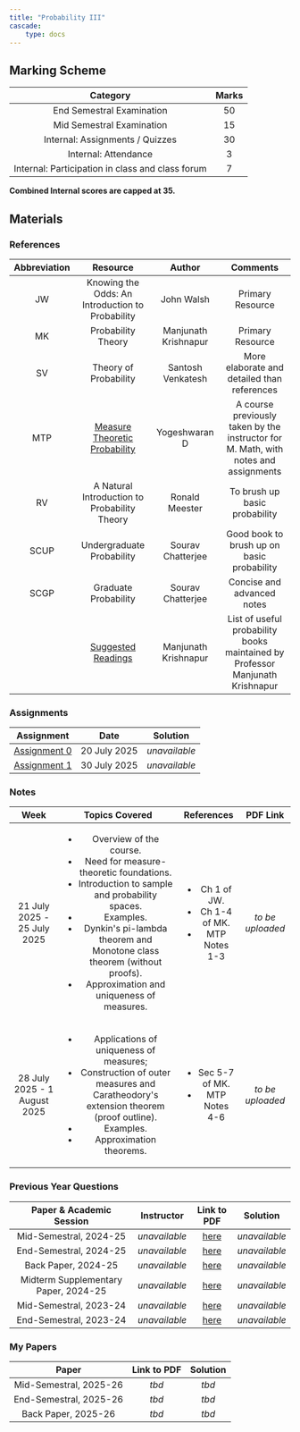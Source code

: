 ```yaml
---
title: "Probability III"
cascade:
    type: docs
---
```


## Marking Scheme

| Category | Marks |
| :-: | :-: |
| End Semestral Examination | 50 |  
| Mid Semestral Examination | 15 |  
| Internal: Assignments / Quizzes | 30 |  
| Internal: Attendance | 3 |  
| Internal: Participation in class and class forum | 7 |  

**Combined Internal scores are capped at 35.**

## Materials

### References

| Abbreviation | Resource | Author | Comments |
| :-: | :-: | :-: | :-: |
| JW | Knowing the Odds: An Introduction to Probability | John Walsh | Primary Resource | 
| MK | Probability Theory | Manjunath Krishnapur | Primary Resource |
| SV | Theory of Probability | Santosh Venkatesh | More elaborate and detailed than references | 
| MTP | [Measure Theoretic Probability ](https://sites.google.com/site/yogeshwaranacademics/home/teaching/measure-theoretic-probability---m1) | Yogeshwaran D | A course previously taken by the instructor for M. Math, with notes and assignments | 
| RV | A Natural Introduction to Probability Theory | Ronald Meester | To brush up basic probability | 
| SCUP | Undergraduate Probability | Sourav Chatterjee | Good book to brush up on basic probability | 
| SCGP | Graduate Probability | Sourav Chatterjee | Concise and advanced notes |
| | [Suggested Readings](https://math.iisc.ac.in/~manju/suggestedreading.html) | Manjunath Krishnapur | List of useful probability books maintained by Professor Manjunath Krishnapur |

### Assignments

| Assignment | Date | Solution |
| :-: | :-: | :-: |
| [Assignment 0](/notes/pdf/prob3/assignments/Assignment0.pdf) | 20 July 2025 | *unavailable* |
| [Assignment 1](/notes/pdf/prob3/assignments/Assignment1.pdf) | 30 July 2025 | *unavailable* |

### Notes

| Week | Topics Covered | References | PDF Link |
| :-: | :-: | :-: | :-: |
| 21 July 2025 - 25 July 2025 | <ul> <li> Overview of the course. </li> <li> Need for measure-theoretic foundations. </li> <li> Introduction to sample and probability spaces. </li> <li> Examples. </li> <li> Dynkin's pi-lambda theorem and Monotone class theorem (without proofs). </li> <li> Approximation and uniqueness of measures. </ul> | <ul> <li> Ch 1 of JW. </li> <li> Ch 1-4 of MK. </li> <li> MTP Notes 1-3 | *to be uploaded* |
| 28 July 2025 - 1 August 2025 | <ul> <li> Applications of uniqueness of measures; </li> <li> Construction of outer measures and Caratheodory's extension theorem (proof outline). </li> <li> Examples. </li> <li> Approximation theorems. </li> </ul> | <ul> <li> Sec 5-7 of MK. </li> <li> MTP Notes 4-6 </ul> | *to be uploaded* |

### Previous Year Questions

| Paper & Academic Session | Instructor | Link to PDF | Solution |
| :-: | :-: | :-: | :-: |
| Mid-Semestral, 2024-25 | *unavailable* | [here](/notes/pdf/prob3/pyq_midsem202425.pdf) | *unavailable* |
| End-Semestral, 2024-25 | *unavailable* | [here](/notes/pdf/prob3/pyq_endsem202425.pdf) | *unavailable* |
| Back Paper, 2024-25 | *unavailable* | [here](/notes/pdf/prob3/pyq_backpaper202425.pdf) | *unavailable* |
| Midterm Supplementary Paper, 2024-25 | *unavailable* | [here](/notes/pdf/prob3/pyq_supplementary202425.pdf) | *unavailable* |
| Mid-Semestral, 2023-24 | *unavailable* | [here](/notes/pdf/prob3/pyq_midsem202324.pdf) | *unavailable* |
| End-Semestral, 2023-24 | *unavailable* | [here](/notes/pdf/prob3/pyq_endsem202324.pdf) | *unavailable* |

### My Papers

| Paper | Link to PDF | Solution |
| :-: | :-: | :-: |
| Mid-Semestral, 2025-26 | *tbd* | *tbd* |
| End-Semestral, 2025-26 | *tbd* | *tbd* |
| Back Paper, 2025-26 | *tbd* | *tbd* |